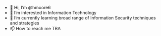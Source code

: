- 👋 Hi, I’m @hmoore6
- 👀 I’m interested in Information Technology
- 🌱 I’m currently learning broad range of Information Security techniques and strategies 
- 📫 How to reach me TBA

<!---
The repo covers scripts developed througout CYB6004
--->
